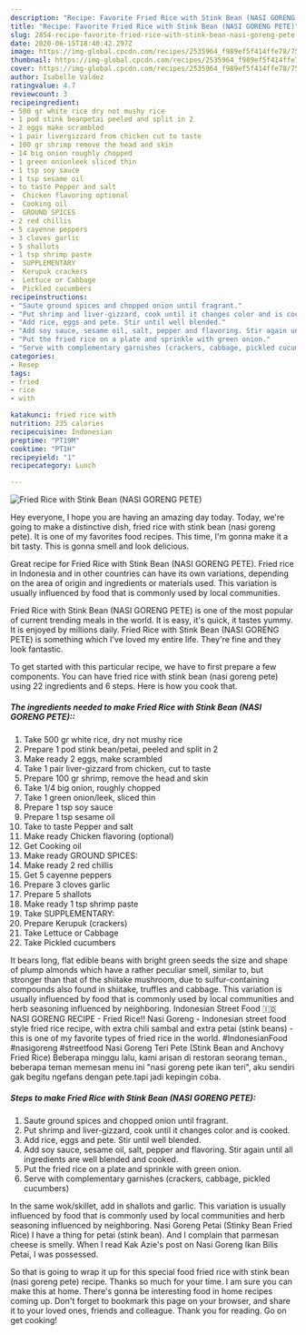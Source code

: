 ```yaml
---
description: "Recipe: Favorite Fried Rice with Stink Bean (NASI GORENG PETE)"
title: "Recipe: Favorite Fried Rice with Stink Bean (NASI GORENG PETE)"
slug: 2854-recipe-favorite-fried-rice-with-stink-bean-nasi-goreng-pete
date: 2020-06-15T18:40:42.297Z
image: https://img-global.cpcdn.com/recipes/2535964_f989ef5f414ffe78/751x532cq70/fried-rice-with-stink-bean-nasi-goreng-pete-recipe-main-photo.jpg
thumbnail: https://img-global.cpcdn.com/recipes/2535964_f989ef5f414ffe78/751x532cq70/fried-rice-with-stink-bean-nasi-goreng-pete-recipe-main-photo.jpg
cover: https://img-global.cpcdn.com/recipes/2535964_f989ef5f414ffe78/751x532cq70/fried-rice-with-stink-bean-nasi-goreng-pete-recipe-main-photo.jpg
author: Isabelle Valdez
ratingvalue: 4.7
reviewcount: 3
recipeingredient:
- 500 gr white rice dry not mushy rice
- 1 pod stink beanpetai peeled and split in 2
- 2 eggs make scrambled
- 1 pair livergizzard from chicken cut to taste
- 100 gr shrimp remove the head and skin
- 14 big onion roughly chopped
- 1 green onionleek sliced thin
- 1 tsp soy sauce
- 1 tsp sesame oil
- to taste Pepper and salt
-  Chicken flavoring optional
-  Cooking oil
-  GROUND SPICES
- 2 red chillis
- 5 cayenne peppers
- 3 cloves garlic
- 5 shallots
- 1 tsp shrimp paste
-  SUPPLEMENTARY
-  Kerupuk crackers
-  Lettuce or Cabbage
-  Pickled cucumbers
recipeinstructions:
- "Saute ground spices and chopped onion until fragrant."
- "Put shrimp and liver-gizzard, cook until it changes color and is cooked."
- "Add rice, eggs and pete. Stir until well blended."
- "Add soy sauce, sesame oil, salt, pepper and flavoring. Stir again until all ingredients are well blended and cooked."
- "Put the fried rice on a plate and sprinkle with green onion."
- "Serve with complementary garnishes (crackers, cabbage, pickled cucumbers)"
categories:
- Resep
tags:
- fried
- rice
- with

katakunci: fried rice with
nutrition: 235 calories
recipecuisine: Indonesian
preptime: "PT19M"
cooktime: "PT1H"
recipeyield: "1"
recipecategory: Lunch

---
```



![Fried Rice with Stink Bean (NASI GORENG PETE)](https://img-global.cpcdn.com/recipes/2535964_f989ef5f414ffe78/751x532cq70/fried-rice-with-stink-bean-nasi-goreng-pete-recipe-main-photo.jpg)

Hey everyone, I hope you are having an amazing day today. Today, we're going to make a distinctive dish, fried rice with stink bean (nasi goreng pete). It is one of my favorites food recipes. This time, I'm gonna make it a bit tasty. This is gonna smell and look delicious.

Great recipe for Fried Rice with Stink Bean (NASI GORENG PETE). Fried rice in Indonesia and in other countries can have its own variations, depending on the area of origin and ingredients or materials used. This variation is usually influenced by food that is commonly used by local communities.

Fried Rice with Stink Bean (NASI GORENG PETE) is one of the most popular of current trending meals in the world. It is easy, it's quick, it tastes yummy. It is enjoyed by millions daily. Fried Rice with Stink Bean (NASI GORENG PETE) is something which I've loved my entire life. They're fine and they look fantastic.


To get started with this particular recipe, we have to first prepare a few components. You can have fried rice with stink bean (nasi goreng pete) using 22 ingredients and 6 steps. Here is how you cook that.

##### The ingredients needed to make Fried Rice with Stink Bean (NASI GORENG PETE)::

1. Take 500 gr white rice, dry not mushy rice
1. Prepare 1 pod stink bean/petai, peeled and split in 2
1. Make ready 2 eggs, make scrambled
1. Take 1 pair liver-gizzard from chicken, cut to taste
1. Prepare 100 gr shrimp, remove the head and skin
1. Take 1/4 big onion, roughly chopped
1. Take 1 green onion/leek, sliced thin
1. Prepare 1 tsp soy sauce
1. Prepare 1 tsp sesame oil
1. Take to taste Pepper and salt
1. Make ready  Chicken flavoring (optional)
1. Get  Cooking oil
1. Make ready  GROUND SPICES:
1. Make ready 2 red chillis
1. Get 5 cayenne peppers
1. Prepare 3 cloves garlic
1. Prepare 5 shallots
1. Make ready 1 tsp shrimp paste
1. Take  SUPPLEMENTARY:
1. Prepare  Kerupuk (crackers)
1. Take  Lettuce or Cabbage
1. Take  Pickled cucumbers


It bears long, flat edible beans with bright green seeds the size and shape of plump almonds which have a rather peculiar smell, similar to, but stronger than that of the shiitake mushroom, due to sulfur-containing compounds also found in shiitake, truffles and cabbage. This variation is usually influenced by food that is commonly used by local communities and herb seasoning influenced by neighboring. Indonesian Street Food 🇮🇩 NASI GORENG RECIPE - Fried Rice!! Nasi Goreng - Indonesian street food style fried rice recipe, with extra chili sambal and extra petai (stink beans) - this is one of my favorite types of fried rice in the world. #IndonesianFood #nasigoreng #streetfood Nasi Goreng Teri Pete (Stink Bean and Anchovy Fried Rice) Beberapa minggu lalu, kami arisan di restoran seorang teman., beberapa teman memesan menu ini &#34;nasi goreng pete ikan teri&#34;, aku sendiri gak begitu ngefans dengan pete.tapi jadi kepingin coba. 

##### Steps to make Fried Rice with Stink Bean (NASI GORENG PETE):

1. Saute ground spices and chopped onion until fragrant.
1. Put shrimp and liver-gizzard, cook until it changes color and is cooked.
1. Add rice, eggs and pete. Stir until well blended.
1. Add soy sauce, sesame oil, salt, pepper and flavoring. Stir again until all ingredients are well blended and cooked.
1. Put the fried rice on a plate and sprinkle with green onion.
1. Serve with complementary garnishes (crackers, cabbage, pickled cucumbers)


In the same wok/skillet, add in shallots and garlic. This variation is usually influenced by food that is commonly used by local communities and herb seasoning influenced by neighboring. Nasi Goreng Petai (Stinky Bean Fried Rice) I have a thing for petai (stink bean). And I complain that parmesan cheese is smelly. When I read Kak Azie&#39;s post on Nasi Goreng Ikan Bilis Petai, I was possessed. 

So that is going to wrap it up for this special food fried rice with stink bean (nasi goreng pete) recipe. Thanks so much for your time. I am sure you can make this at home. There's gonna be interesting food in home recipes coming up. Don't forget to bookmark this page on your browser, and share it to your loved ones, friends and colleague. Thank you for reading. Go on get cooking!
